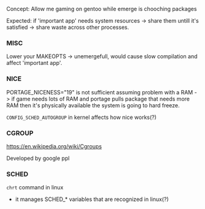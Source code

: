 Concept: Allow me gaming on gentoo while emerge is chooching packages

Expected: if 'important app' needs system resources -> share them untill it's satisfied -> share waste across other processes.

### MISC
Lower your MAKEOPTS -> unemergefull, would cause slow compilation and affect 'important app'.

### NICE
PORTAGE_NICENESS="19" is not sufficient assuming problem with a RAM -> if game needs lots of RAM and portage pulls package that needs more RAM then it's physically available the system is going to hard freeze.

`CONFIG_SCHED_AUTOGROUP` in kernel affects how nice works(?)

### CGROUP
https://en.wikipedia.org/wiki/Cgroups

Developed by google ppl



### SCHED
`chrt` command in linux
- it manages SCHED_* variables that are recognized in linux(?)

